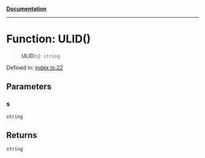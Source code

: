 [**Documentation**](../../../README.md)

***

# Function: ULID()

> **ULID**(`s`): `string`

Defined in: [index.ts:22](https://github.com/ceponatia/roler/blob/1efd6363aec6d66587551f7c0b65cf6ffafb4079/packages/testutils/src/index.ts#L22)

## Parameters

### s

`string`

## Returns

`string`
